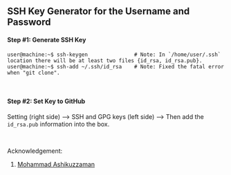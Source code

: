 ## SSH Key Generator for the Username and Password

#### Step #1: Generate SSH Key
```console
user@machine:~$ ssh-keygen               # Note: In `/home/user/.ssh` location there will be at least two files {id_rsa, id_rsa.pub}.
user@machine:~$ ssh-add ~/.ssh/id_rsa    # Note: Fixed the fatal error when "git clone".
```

&nbsp;
&nbsp;

#### Step #2: Set Key to GitHub
Setting (right side) --> SSH and GPG keys (left side) --> Then add the `id_rsa.pub` information into the box.

&nbsp;
&nbsp;
&nbsp;
&nbsp;

Acknowledgement:
1. [Mohammad Ashikuzzaman](https://github.com/ashikuzzaman-ar/)

